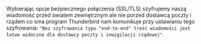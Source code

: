 Wybierając opcje bezpiecznego połączenia (SSL/TLS) szyfrujemy naszą wiadomość przed światem zewnętrznym ale nie porzed dostawcą poczty i rządem co sma program Thunderbird nam komunikuje przy ustawianiu tego szyfrowania:
`"Bez szyfrowania typu "end-to-end" treść wiadomości jest łatwo widoczna dla dostawcy poczty i inwigilacji rządowej"`.
